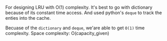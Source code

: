 For designing LRU with O(1) complexity. It's best to go with dictionary because of its constant time access.
And used python's `deque` to track the enties into the cache.

Becuase of the `dictionary` and `deque`, we'are able to get `O(1)` time complexity.
Space complexity: O(capacity_given)